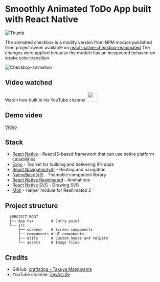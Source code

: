 # Smoothly Animated ToDo App built with React Native

![Thumb](https://gist.githubusercontent.com/CassianoJunior/3ea88e027bdb0fb8b239ba9f38cebdef/raw/9e28ebde545e5c685480567d096665832d728cb2/thumb-animated-todo.jpg)

The animated checkbox is a modify version from NPM module published from project owner available on [react-native-checkbox-reanimated](https://github.com/craftzdog/react-native-checkbox-reanimated)
The changes were applied because the module has an inexpected behavior on stroke color transition


![Checkbox-animation](https://gist.githubusercontent.com/CassianoJunior/3ea88e027bdb0fb8b239ba9f38cebdef/raw/9e28ebde545e5c685480567d096665832d728cb2/checkbox-animation.gif)

## Video watched

Watch how built in his YouTube channel: [<img width='32px' src='https://raw.githubusercontent.com/gist/CassianoJunior/3ea88e027bdb0fb8b239ba9f38cebdef/raw/25796d1b7cfc515d4d73851a88253ed0558db7d9/youtube-icon.svg' />](https://www.youtube.com/watch?v=k2h7usLLBhY)

## Demo video

[Video](https://youtu.be/X55u3ICCekc)

## Stack

- [React Native](https://reactnative.dev/) - ReactJS-based framework that can use native platform capabilities
- [Expo](https://expo.dev/) - Toolset for building and delivering RN apps
- [React Navigation(v6)](https://reactnavigation.org/) - Routing and navigation
- [NativeBase(v3)](https://nativebase.io/) - Themable component library
- [React Native Reanimated](https://docs.swmansion.com/react-native-reanimated/) - Animations
- [React Native SVG](https://github.com/react-native-svg/react-native-svg) - Drawing SVG
- [Moti](https://moti.fyi/) - Helper module for Reanimated 2

## Project structure

```
  $PROJECT_ROOT
  ├── App.tsx        # Entry point
  └── src
      ├── screens    # Screen components
      ├── components # UI components
      ├── utils      # Custom hooks and helpers
      └── assets     # Image files
```

## Credits

- GitHub: [craftzdog - Takuya Matsuyama](https://github.com/craftzdog)
- YouTube channel: [DevAsLife](https://www.youtube.com/devaslife)
